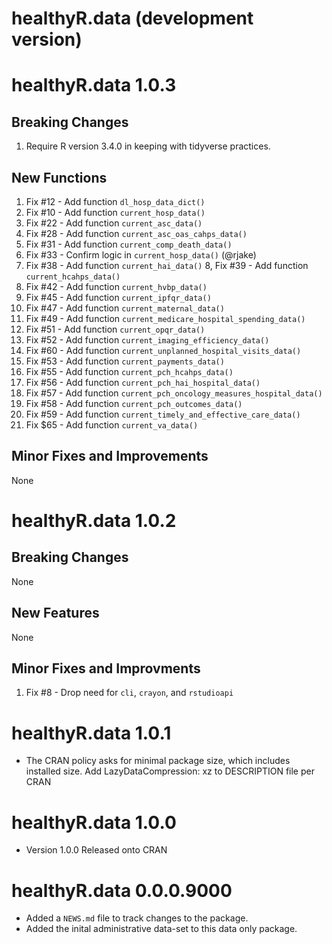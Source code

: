 # healthyR.data (development version)

# healthyR.data 1.0.3

## Breaking Changes
1. Require R version 3.4.0 in keeping with tidyverse practices.

## New Functions
1. Fix #12 - Add function `dl_hosp_data_dict()`
2. Fix #10 - Add function `current_hosp_data()`
3. Fix #22 - Add function `current_asc_data()`
4. Fix #28 - Add function `current_asc_oas_cahps_data()`
5. Fix #31 - Add function `current_comp_death_data()`
6. Fix #33 - Confirm logic in `current_hosp_data()` (@rjake)
7. Fix #38 - Add function `current_hai_data()`
8, Fix #39 - Add function `current_hcahps_data()`
9. Fix #42 - Add function `current_hvbp_data()`
10. Fix #45 - Add function `current_ipfqr_data()`
11. Fix #47 - Add function `current_maternal_data()`
12. Fix #49 - Add function `current_medicare_hospital_spending_data()`
13. Fix #51 - Add function `current_opqr_data()`
14. Fix #52 - Add function `current_imaging_efficiency_data()`
15. Fix #60 - Add function `current_unplanned_hospital_visits_data()`
16. Fix #53 - Add function `current_payments_data()`
17. Fix #55 - Add function `current_pch_hcahps_data()`
18. Fix #56 - Add function `current_pch_hai_hospital_data()`
19. Fix #57 - Add function `current_pch_oncology_measures_hospital_data()`
20. Fix #58 - Add function `current_pch_outcomes_data()`
21. Fix #59 - Add function `current_timely_and_effective_care_data()`
22. Fix $65 - Add function `current_va_data()`

## Minor Fixes and Improvements
None

# healthyR.data 1.0.2

## Breaking Changes
None

## New Features
None

## Minor Fixes and Improvments
1. Fix #8 - Drop need for `cli`, `crayon`, and `rstudioapi`

# healthyR.data 1.0.1
* The CRAN policy asks for minimal package size, which includes installed
size. Add LazyDataCompression: xz to DESCRIPTION file per CRAN


# healthyR.data 1.0.0
* Version 1.0.0 Released onto CRAN

# healthyR.data 0.0.0.9000

* Added a `NEWS.md` file to track changes to the package.
* Added the inital administrative data-set to this data only package.
